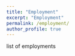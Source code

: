 ```yaml
---
title: "Employment"
excerpt: "Employment"
permalink: /employment/
author_profile: true
---
```


list of employments